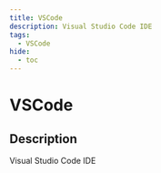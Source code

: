 ```yaml
---
title: VSCode
description: Visual Studio Code IDE
tags:
  - VSCode
hide:
  - toc
---
```


# VSCode

## Description

Visual Studio Code IDE
